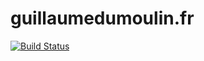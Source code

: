 # guillaumedumoulin.fr

[![Build Status](http://drone.leechy.fr/api/badges/frulko/guillaumedumoulin.fr/status.svg)](http://drone.leechy.fr/frulko/guillaumedumoulin.fr)
